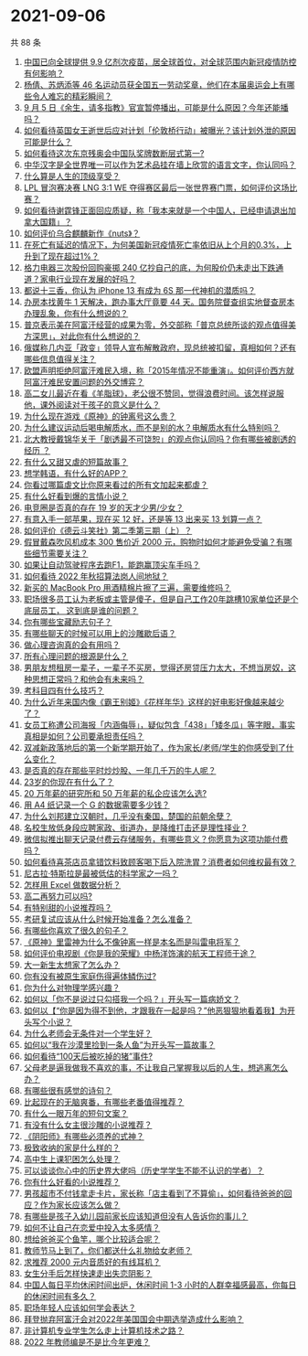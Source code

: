 # 2021-09-06

共 88 条

<!-- BEGIN -->
<!-- 最后更新时间 Mon Sep 06 2021 09:04:28 GMT+0800 (China Standard Time) -->

1. [中国已向全球提供 9.9
   亿剂次疫苗，居全球首位，对全球范围内新冠疫情防控有何影响？](https://www.zhihu.com/question/484495281)
1. [杨倩、苏炳添等 46
   名运动员获全国五一劳动奖章，他们在本届奥运会上有哪些令人难忘的精彩瞬间？](https://www.zhihu.com/question/484821691)
1. [9 月 5
   日《余生，请多指教》官宣暂停播出，可能是什么原因？今年还能播吗？](https://www.zhihu.com/question/484868840)
1. [如何看待英国女王逝世后应对计划「伦敦桥行动」被曝光？该计划外泄的原因可能是什么？](https://www.zhihu.com/question/484850444)
1. [如何看待这次东京残奥会中国队奖牌数断层式第一?](https://www.zhihu.com/question/484802427)
1. [中华汉字是全世界唯一可以作为艺术品挂在墙上欣赏的语言文字，你认同吗？](https://www.zhihu.com/question/484332230)
1. [什么算是人生的顶级享受？](https://www.zhihu.com/question/56328597)
1. [LPL 冒泡赛决赛 LNG 3:1 WE
   夺得赛区最后一张世界赛门票，如何评价这场比赛？](https://www.zhihu.com/question/484888887)
1. [如何看待谢霆锋正面回应质疑，称「我本来就是一个中国人，已经申请退出加拿大国籍」？](https://www.zhihu.com/question/484904338)
1. [如何评价乌合麒麟新作《nuts》？](https://www.zhihu.com/question/484654968)
1. [在死亡有延迟的情况下，为何美国新冠疫情死亡率依旧从上个月的0.3%，上升到了现在超过1%？](https://www.zhihu.com/question/484113145)
1. [格力电器三次股份回购豪掷 240
   亿抄自己的底，为何股价仍未走出下跌通道？家电行业现在发展的好吗？](https://www.zhihu.com/question/484155420)
1. [都说十三香，你认为 iPhone 13 有成为 6S
   那一代神机的潜质吗？](https://www.zhihu.com/question/484031896)
1. [办房本找黄牛 1 天解决，跑办事大厅竟要 44
   天。国务院督查组实地督查房本办理乱象，你有什么想说的？](https://www.zhihu.com/question/484495345)
1. [普京表示美在阿富汗经营的成果为零，外交部称「普京总统所谈的观点值得美方深思」，对此你有什么想说的？](https://www.zhihu.com/question/484253164)
1. [俄媒称几内亚「政变」领导人宣布解散政府，现总统被扣留，真相如何？还有哪些信息值得关注？](https://www.zhihu.com/question/484926187)
1. [欧盟声明拒绝阿富汗难民入境，称「2015年情况不能重演」。如何评价西方就阿富汗难民安置问题的外交博弈？](https://www.zhihu.com/question/484243105)
1. [高二女儿最近在看《羊脂球》，老公很不赞同，觉得浪费时间。该怎样说服他，课外阅读对于孩子的意义是什么？](https://www.zhihu.com/question/473957238)
1. [为什么现在游戏《原神》的钟离号这么贵？](https://www.zhihu.com/question/479937069)
1. [为什么建议运动后喝电解质水，而不是别的水？电解质水有什么特别吗？](https://www.zhihu.com/question/484254296)
1. [北大教授戴锦华关于「剧透最不可饶恕」的观点你认同吗？你有哪些被剧透的经历
   ？](https://www.zhihu.com/question/484669110)
1. [有什么又甜又虐的短篇故事？](https://www.zhihu.com/question/481850664)
1. [想学韩语，有什么好的APP？](https://www.zhihu.com/question/26708757)
1. [你看过哪篇虐文比你原来看过的所有文加起来都虐？](https://www.zhihu.com/question/477793065)
1. [有什么好看到爆的言情小说？](https://www.zhihu.com/question/481073236)
1. [电竞圈是否真的存在 19 岁的天才少男/少女？](https://www.zhihu.com/question/468717638)
1. [有意入手一部苹果，现在买 12 好，还是等 13 出来买 13
   划算一点？](https://www.zhihu.com/question/481698410)
1. [如何评价《德云斗笑社》第二季第三期（上）？](https://www.zhihu.com/question/484500891)
1. [假冒戴森吹风机成本 300 售价近 2000
   元，购物时如何才能避免受骗？有哪些细节需要关注？](https://www.zhihu.com/question/484836726)
1. [如果让自动驾驶程序去跑F1，能跑赢顶尖车手吗？](https://www.zhihu.com/question/483796359)
1. [如何看待 2022 年秋招算法岗人间地狱？](https://www.zhihu.com/question/453325429)
1. [新买的 MacBook Pro 用酒精棉片擦了三遍，需要维修吗？](https://www.zhihu.com/question/481495664)
1. [职场很多员工认为老板或主管是傻子，但是自己工作20年跳槽10家单位还是个底层员工，
   这到底是谁的问题？](https://www.zhihu.com/question/483642412)
1. [你有哪些宝藏励志句子？](https://www.zhihu.com/question/481012320)
1. [有哪些聊天的时候可以用上的沙雕歇后语？](https://www.zhihu.com/question/483196057)
1. [做心理咨询真的会有用吗？](https://www.zhihu.com/question/427472188)
1. [所有心理问题的根源是什么？](https://www.zhihu.com/question/28897344)
1. [男朋友想租房一辈子，一辈子不买房，觉得还房贷压力太大，不想当房奴，这种思想正常吗？和他会有未来吗？](https://www.zhihu.com/question/479887699)
1. [考科目四有什么技巧？](https://www.zhihu.com/question/327047518)
1. [为什么近年来国内像《霸王别姬》《花样年华》这样的好电影好像越来越少了？](https://www.zhihu.com/question/36175485)
1. [女员工称遭公司海报「内涵侮辱」，疑似包含「438」「矮冬瓜」等字眼，事实真相是如何？公司要承担责任吗？](https://www.zhihu.com/question/484406846)
1. [双减新政落地后的第一个新学期开始了，作为家长/老师/学生的你感受到了什么变化？](https://www.zhihu.com/question/483979961)
1. [是否真的存在那些平时炒炒股、一年几千万的牛人呢？](https://www.zhihu.com/question/26104489)
1. [23岁的你现在有什么了？](https://www.zhihu.com/question/466947617)
1. [20 万年薪的研究所和 50 万年薪的私企应该怎么选?](https://www.zhihu.com/question/483242962)
1. [用 A4 纸记录一个 G 的数据需要多少钱？](https://www.zhihu.com/question/483838337)
1. [为什么刘邦建立汉朝时，几乎没有秦国，楚国的前朝余孽？](https://www.zhihu.com/question/484319378)
1. [名校生放低身段应聘家政、街道办，是降维打击还是理性择业？](https://www.zhihu.com/question/484622217)
1. [微信拟推出聊天记录付费云存储服务，有哪些意义？你愿意为这项功能付费吗？](https://www.zhihu.com/question/484674591)
1. [如何看待喜茶店员拿错饮料致顾客喝下后入院洗胃？消费者如何维权最有效？](https://www.zhihu.com/question/484523708)
1. [尼古拉·特斯拉是最被低估的科学家之一吗？](https://www.zhihu.com/question/388078989)
1. [怎样用 Excel 做数据分析？](https://www.zhihu.com/question/19754722)
1. [高二再努力可以吗?](https://www.zhihu.com/question/481700662)
1. [有特别甜的小说推荐吗？](https://www.zhihu.com/question/470602567)
1. [考研复试应该从什么时候开始准备？怎么准备？](https://www.zhihu.com/question/306774232)
1. [有哪些你喜欢了很久的句子？](https://www.zhihu.com/question/476064590)
1. [《原神》里雷神为什么不像钟离一样是本名而是叫雷电将军？](https://www.zhihu.com/question/484102354)
1. [如何评价电视剧《你是我的荣耀》中杨洋饰演的航天工程师于途？](https://www.zhihu.com/question/475240010)
1. [大一新生太想家了怎么办？](https://www.zhihu.com/question/483395017)
1. [你有没有被原生家庭伤得遍体鳞伤过?](https://www.zhihu.com/question/437705467)
1. [你为什么对物理学感兴趣？](https://www.zhihu.com/question/472866387)
1. [如何以「你不是说过只勾搭我一个吗？」开头写一篇病娇文？](https://www.zhihu.com/question/475903580)
1. [如何以【“你是因为得不到他，才跟我在一起是吗？”他恶狠狠地看着我】为开头写个小说？](https://www.zhihu.com/question/474803867)
1. [为什么老师会无条件对一个学生好？](https://www.zhihu.com/question/475096101)
1. [如何以“我在沙漠里捡到一条人鱼”为开头写一篇故事？](https://www.zhihu.com/question/472285522)
1. [如何看待“100天后被吃掉的猪”事件?](https://www.zhihu.com/question/484143952)
1. [父母老是逼我做我不喜欢的事，不让我自己掌握我以后的人生，想逃离怎么办？](https://www.zhihu.com/question/484806771)
1. [有哪些很有感觉的诗句？](https://www.zhihu.com/question/480014373)
1. [比起现在的无脑爽番，有哪些老番值得推荐？](https://www.zhihu.com/question/483678309)
1. [有什么一眼万年的短句文案？](https://www.zhihu.com/question/463384439)
1. [有没有什么女主很沙雕的小说推荐？](https://www.zhihu.com/question/358898140)
1. [《阴阳师》有哪些必须养的式神？](https://www.zhihu.com/question/311961456)
1. [极致收纳的家是什么样的？](https://www.zhihu.com/question/331434969)
1. [高中生上课犯困怎么处理？](https://www.zhihu.com/question/481969464)
1. [可以谈谈你心中的历史界大佬吗（历史学学生不能不认识的学者）？](https://www.zhihu.com/question/384961523)
1. [你有什么好看的小说推荐？](https://www.zhihu.com/question/390033283)
1. [男孩超市不付钱拿走卡片，家长称「店主看到了不算偷」，如何看待爸爸的回应？作为家长应该怎么做？](https://www.zhihu.com/question/483774973)
1. [有哪些是孩子入幼儿园前家长应该知道但没有人告诉你的事儿？](https://www.zhihu.com/question/458352109)
1. [如何不让自己在恋爱中投入太多感情？](https://www.zhihu.com/question/28449115)
1. [想给爸爸买个鱼竿，哪个比较适合呢？](https://www.zhihu.com/question/480515224)
1. [教师节马上到了，你们都送什么礼物给女老师？](https://www.zhihu.com/question/343924813)
1. [求推荐 2000 元内音质好的有线耳机？](https://www.zhihu.com/question/471892032)
1. [女生分手后怎样快速走出失恋阴影？](https://www.zhihu.com/question/40162349)
1. [中国人每日平均休闲时间出炉，休闲时间 1-3
   小时的人群幸福感最高，你每日的休闲时间有多久？](https://www.zhihu.com/question/484407964)
1. [职场年轻人应该如何学会表达？](https://www.zhihu.com/question/483898547)
1. [拜登抛弃阿富汗会对2022年美国国会中期选举造成什么影响？](https://www.zhihu.com/question/480171862)
1. [非计算机专业学生怎么走上计算机技术之路？](https://www.zhihu.com/question/21671705)
1. [2022 年教师编是不是比今年更难？](https://www.zhihu.com/question/474990329)

<!-- END -->
